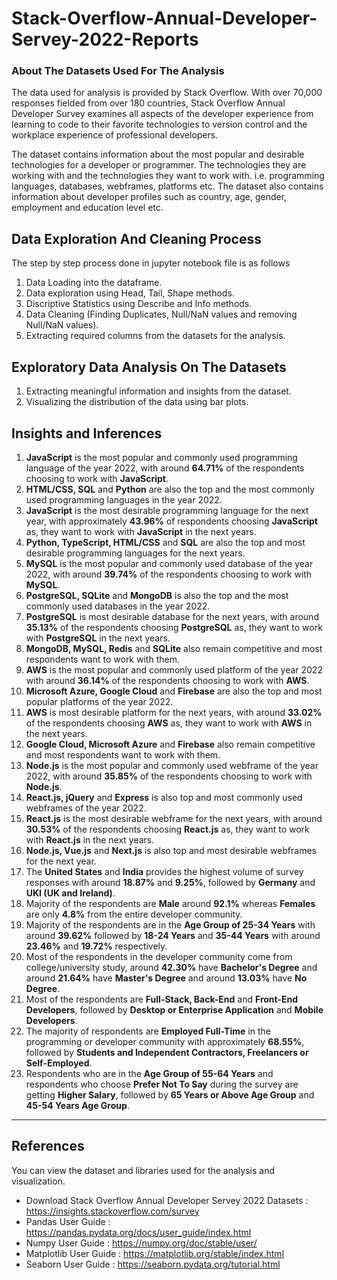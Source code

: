 # Stack-Overflow-Annual-Developer-Servey-2022-Reports

<h3> About The Datasets Used For The Analysis </h3>
The data used for analysis is provided by Stack Overflow. With over 70,000 responses fielded from over 180 countries, Stack Overflow Annual 
Developer Survey examines all aspects of the developer experience from learning to code to their favorite technologies to version control and the workplace experience 
of professional developers.

The dataset contains information about the most popular and desirable technologies for a developer or programmer. The technologies they are 
working with and the technologies they want to work with. i.e. programming languages, databases, webframes, platforms etc. The dataset also contains information about 
developer profiles such as country, age, gender, employment and education level etc.


## Data Exploration And Cleaning Process
The step by step process done in jupyter notebook file is as follows

1. Data Loading into the dataframe.
2. Data exploration using Head, Tail, Shape methods.
3. Discriptive Statistics using Describe and Info methods.
4. Data Cleaning (Finding Duplicates, Null/NaN values and removing Null/NaN values).
5. Extracting required columns from the datasets for the analysis.

## Exploratory Data Analysis On The Datasets
1. Extracting meaningful information and insights from the dataset.
2. Visualizing the distribution of the data using bar plots.


## Insights and Inferences
1. **JavaScript** is the most popular and commonly used programming language of the year 2022, with around **64.71%** of the respondents choosing to work with **JavaScript**.
2. **HTML/CSS, SQL** and **Python** are also the top and the most commonly used programming languages in the year 2022.
3. **JavaScript** is the most desirable programming language for the next year, with approximately **43.96%** of respondents choosing **JavaScript** as, they want to work with **JavaScript** in the next years.
4. **Python, TypeScript, HTML/CSS** and **SQL** are also the top and most desirable programming languages for the next years.
5. **MySQL** is the most popular and commonly used database of the year 2022, with around **39.74%** of the respondents choosing to work with **MySQL**.
6. **PostgreSQL, SQLite** and **MongoDB** is also the top and the most commonly used databases in the year 2022.
7. **PostgreSQL** is most desirable database for the next years, with around **35.13%** of the respondents choosing **PostgreSQL** as, they want to work with **PostgreSQL** in the next years.
8. **MongoDB, MySQL, Redis** and **SQLite** also remain competitive and most respondents want to work with them.
9. **AWS** is the most popular and commonly used platform of the year 2022 with around **36.14%** of the respondents choosing to work with **AWS**.
10. **Microsoft Azure, Google Cloud** and **Firebase** are also the top and most popular platforms of the year 2022.
11. **AWS** is most desirable platform for the next years, with around **33.02%** of the respondents choosing **AWS** as, they want to work with **AWS** in the next 
years.
12. **Google Cloud, Microsoft Azure** and **Firebase** also remain competitive and most respondents want to work with them.
13. **Node.js** is the most popular and commonly used webframe of the year 2022, with around **35.85%** of the respondents choosing to work with **Node.js**.
14. **React.js, jQuery** and **Express** is also top and most commonly used webframes of the year 2022.
15. **React.js** is the most desirable webframe for the next years, with around **30.53%** of the respondents choosing **React.js** as, they want to work with 
**React.js** in the next years.
16. **Node.js, Vue.js** and **Next.js** is also top and most desirable webframes for the next year.
17. The **United States** and **India** provides the highest volume of survey responses with around **18.87%** and **9.25%**, followed by **Germany** and **UKI (UK and 
Ireland)**.
18. Majority of the respondents are **Male** around **92.1%** whereas **Females** are only **4.8%** from the entire developer community.
19. Majority of the respondents are in the **Age Group of 25-34 Years** with around **39.62%** followed by **18-24 Years** and **35-44 Years** with around **23.46%** 
and **19.72%** respectively.
20. Most of the respondents in the developer community come from college/university study, around **42.30%** have **Bachelor's Degree** and around **21.64%** have 
**Master's Degree** and around **13.03%** have **No Degree**.
21. Most of the respondents are **Full-Stack, Back-End** and **Front-End Developers**, followed by **Desktop or Enterprise Application** and **Mobile Developers**.
22. The majority of respondents are **Employed Full-Time** in the programming or developer community with approximately **68.55%**, followed by **Students and 
Independent Contractors, Freelancers or Self-Employed**.
23. Respondents who are in the **Age Group of 55-64 Years** and respondents who choose **Prefer Not To Say** during the survey are getting **Higher Salary**, followed 
by **65 Years or Above Age Group** and **45-54 Years Age Group**.

___

## References
You can view the dataset and libraries used for the analysis and visualization.
* Download Stack Overflow Annual Developer Servey 2022 Datasets : https://insights.stackoverflow.com/survey
* Pandas User Guide : https://pandas.pydata.org/docs/user_guide/index.html
* Numpy User Guide : https://numpy.org/doc/stable/user/
* Matplotlib User Guide : https://matplotlib.org/stable/index.html
* Seaborn User Guide : https://seaborn.pydata.org/tutorial.html

